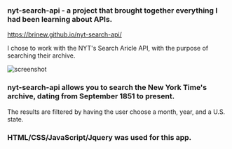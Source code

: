 ### nyt-search-api - a project that brought together everything I had been learning about APIs. 
https://brinew.github.io/nyt-search-api/

I chose to work with the NYT's Search Aricle API, with the purpose of searching their archive.

![screenshot](https://github.com/BriNew/nyt-search-api/raw/master/img/nytapiscreenshot1.png)



### nyt-search-api allows you to search the New York Time's archive, dating from September 1851 to present.
The results are filtered by having the user choose a month, year, and a U.S. state.

### HTML/CSS/JavaScript/Jquery was used for this app.




